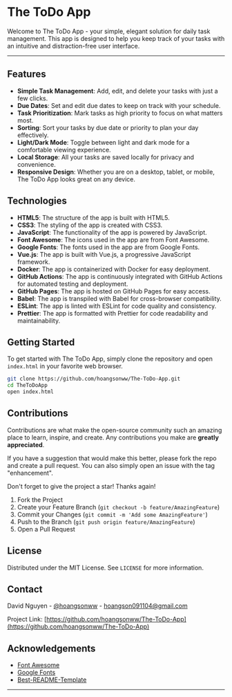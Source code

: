 # The ToDo App

Welcome to The ToDo App - your simple, elegant solution for daily task management. This app is designed to help you keep track of your tasks with an intuitive and distraction-free user interface.

---

## Features

- **Simple Task Management**: Add, edit, and delete your tasks with just a few clicks.
- **Due Dates**: Set and edit due dates to keep on track with your schedule.
- **Task Prioritization**: Mark tasks as high priority to focus on what matters most.
- **Sorting**: Sort your tasks by due date or priority to plan your day effectively.
- **Light/Dark Mode**: Toggle between light and dark mode for a comfortable viewing experience.
- **Local Storage**: All your tasks are saved locally for privacy and convenience.
- **Responsive Design**: Whether you are on a desktop, tablet, or mobile, The ToDo App looks great on any device.

## Technologies

- **HTML5**: The structure of the app is built with HTML5.
- **CSS3**: The styling of the app is created with CSS3.
- **JavaScript**: The functionality of the app is powered by JavaScript.
- **Font Awesome**: The icons used in the app are from Font Awesome.
- **Google Fonts**: The fonts used in the app are from Google Fonts.
- **Vue.js**: The app is built with Vue.js, a progressive JavaScript framework.
- **Docker**: The app is containerized with Docker for easy deployment.
- **GitHub Actions**: The app is continuously integrated with GitHub Actions for automated testing and deployment.
- **GitHub Pages**: The app is hosted on GitHub Pages for easy access.
- **Babel**: The app is transpiled with Babel for cross-browser compatibility.
- **ESLint**: The app is linted with ESLint for code quality and consistency.
- **Prettier**: The app is formatted with Prettier for code readability and maintainability.

## Getting Started

To get started with The ToDo App, simply clone the repository and open `index.html` in your favorite web browser.

```bash
git clone https://github.com/hoangsonww/The-ToDo-App.git
cd TheToDoApp
open index.html
```

## Contributions

Contributions are what make the open-source community such an amazing place to learn, inspire, and create. Any contributions you make are **greatly appreciated**.

If you have a suggestion that would make this better, please fork the repo and create a pull request. You can also simply open an issue with the tag "enhancement".

Don't forget to give the project a star! Thanks again!

1. Fork the Project
2. Create your Feature Branch (`git checkout -b feature/AmazingFeature`)
3. Commit your Changes (`git commit -m 'Add some AmazingFeature'`)
4. Push to the Branch (`git push origin feature/AmazingFeature`)
5. Open a Pull Request

## License

Distributed under the MIT License. See `LICENSE` for more information.

## Contact

David Nguyen - [@hoangsonww](https://github.com/hoangsonww) - hoangson091104@gmail.com

Project Link: [https://github.com/hoangsonww/The-ToDo-App](https://github.com/hoangsonww/The-ToDo-App)

## Acknowledgements

- [Font Awesome](https://fontawesome.com)
- [Google Fonts](https://fonts.google.com/)
- [Best-README-Template](https://github.com/othneildrew/Best-README-Template)

---
